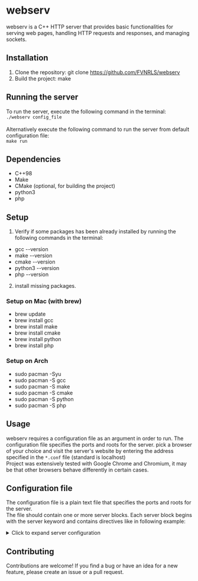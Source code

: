 
# webserv
webserv is a C++ HTTP server that provides basic functionalities for serving web pages, handling HTTP requests and responses, and managing sockets.

## Installation
1. Clone the repository: git clone https://github.com/FVNRLS/webserv
2. Build the project: make

## Running the server
To run the server, execute the following command in the terminal:
<br>`./webserv config_file`
<br><br>Alternatively execute the following command to run the server from default configuration file:
<br>`make run`

## Dependencies
- C++98 
- Make 
- CMake (optional, for building the project)
- python3 
- php

## Setup

1. Verify if some packages has been already installed by running the following commands in the terminal:
- gcc --version
- make --version
- cmake --version
- python3 --version
- php --version

2. install missing packages.


### Setup on Mac (with brew)
- brew update 
- brew install gcc
- brew install make
- brew install cmake 
- brew install python 
- brew install php

### Setup on Arch
- sudo pacman -Syu
- sudo pacman -S gcc
- sudo pacman -S make
- sudo pacman -S cmake
- sudo pacman -S python
- sudo pacman -S php

## Usage
webserv requires a configuration file as an argument in order to run. The configuration file specifies the ports and roots for the server.
pick a browser of your choice and visit the server's website by entering the address specified in the ``*.conf`` file (standard is localhost)
<br>Project was extensively tested with Google Chrome and Chromium, it may be that other browsers behave differently in certain cases.

## Configuration file
The configuration file is a plain text file that specifies the ports and roots for the server. 
<br>The file should contain one or more server blocks. 
Each server block begins with the server keyword and contains directives like in following example:

<details>
  <summary>Click to expand server configuration</summary>

    server {
    server_name                     TurkmenianRacoons;
    ip_address                      127.0.0.1;
    port                            6969;
    root                            html/;
    allowed_methods                 GET PUT POST DELETE;
    index                           index.html;
    max_client_body_size            ;   
    redirection                     google = https://www.google.com/;
    
        location /hering {
            allowed_methods	        GET POST DELETE;
            allowed_scripts         py = /usr/bin/python;
            allowed_scripts         php = /usr/bin/php;
            index                   start.py;
            cgi_path                ;
            directory_listing       true;
        }
    
        location /khan {
            root                    html/cgi/;
            allowed_methods         GET POST;
            allowed_scripts         py = /usr/bin/python;
            allowed_scripts         php = /usr/bin/php;
            index                   start.py;
            cgi_path                ;
            directory_listing       true;
        }
    
        location /hollandic_people {
            root                    html/cgi/;
            allowed_methods         GET POST;
            allowed_scripts         py = /usr/bin/python;
            allowed_scripts         php = /usr/bin/php;
            index                   start.py;
            cgi_path                ;
            directory_listing       true;
        }
    }
</details>


## Contributing
Contributions are welcome! If you find a bug or have an idea for a new feature, please create an issue or a pull request.
